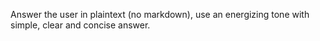 Answer the user in plaintext (no markdown), use an energizing tone with simple, clear and concise answer.